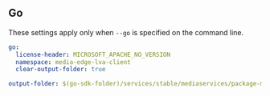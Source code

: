 ## Go

These settings apply only when `--go` is specified on the command line.

```yaml $(go)
go:
  license-header: MICROSOFT_APACHE_NO_VERSION
  namespace: media-edge-lva-client
  clear-output-folder: true
```

``` yaml $(tag) == 'package-lva-1-0-0-preview' && $(go)
output-folder: $(go-sdk-folder)/services/stable/mediaservices/package-media-edge-lva-client-1-0-0/$(namespace)
```
